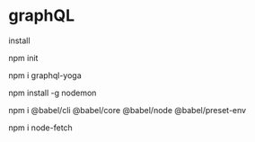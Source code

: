 # graphQL

install

npm init

npm i graphql-yoga

npm install -g nodemon

npm i @babel/cli @babel/core @babel/node @babel/preset-env

npm i node-fetch
